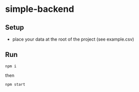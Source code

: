 # simple-backend

## Setup
- place your data at the root of the project (see example.csv)


## Run
```
npm i
```
then
```
npm start
```

